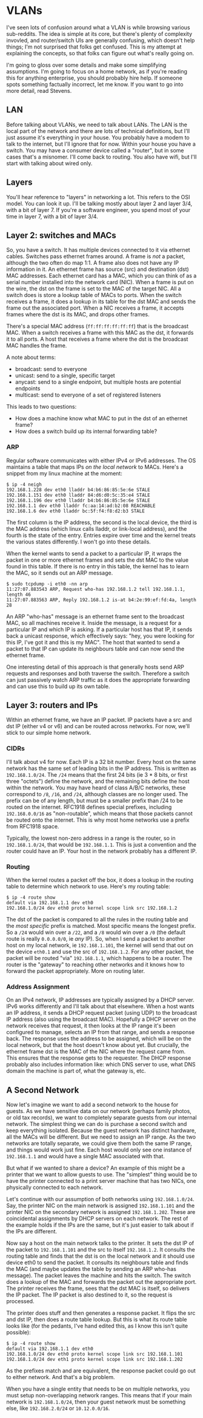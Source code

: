 # VLANs

I've seen lots of confusion around what a VLAN is while browsing various sub-reddits.  The idea is simple at its core, but there's plenty of complexity invovled, and router/switch UIs are generally confusing, which doesn't help things; I'm not surprised that folks get confused.  This is my attempt at explaining the concepts, so that folks can figure out what's really going on.

I'm going to gloss over some details and make some simplifying assumptions.  I'm going to focus on a home network, as if you're reading this for anything enterprise, you should probably hire help.  If someone spots something factually incorrect, let me know.  If you want to go into more detail, read Stevens.

## LAN

Before talking about VLANs, we need to talk about LANs.  The LAN is the local part of the network and there are lots of technical definitions, but I'll just assume it's everything in your house.  You probably have a modem to talk to the internet, but I'll ignore that for now.  Within your house you have a switch.  You may have  a consumer device called a "router", but in some cases that's a misnomer.  I'll come back to routing.  You also have wifi, but I'll start with talking about wired only.

## Layers

You'll hear reference to "layers" in networking a lot.  This refers to the OSI model.  You can look it up.  I'll be talking mostly about layer 2 and layer 3/4, with a bit of layer 7.  If you're a software engineer, you spend most of your time in layer 7, with a bit of layer 3/4.

## Layer 2: switches and MACs

So, you have a switch.  It has multiple devices connected to it via ethernet cables.  Switches pass ethernet frames around.  A frame is *not* a packet, although the two often do map 1:1.  A frame also does not have any IP information in it.  An ethernet frame has source (src) and destination (dst) MAC addresses.  Each ethernet card has a MAC, which you can think of as a serial number installed into the network card (NIC).  When a frame is put on the wire, the dst on the frame is set to the MAC of the target NIC.  All a switch does is store a lookup table of MACs to ports.  When the switch receives a frame, it does a lookup in its table for the dst MAC and sends the frame out the associated port.  When a NIC receives a frame, it accepts frames where the dst is its MAC, and drops other frames.

There's a special MAC address (`ff:ff:ff:ff:ff:ff`) that is the broadcast MAC.  When a switch receives a frame with this MAC as the dst, it forwards it to all ports.  A host that receives a frame where the dst is the broadcast MAC handles the frame.

A note about terms:

* broadcast: send to everyone
* unicast: send to a single, specific target
* anycast: send to a single endpoint, but multiple hosts are potential endpoints
* multicast: send to everyone of a set of registered listeners

This leads to two questions:

* How does a machine know what MAC to put in the dst of an ethernet frame?
* How does a switch build up its internal forwarding table?

### ARP

Regular software communicates with either IPv4 or IPv6 addresses.  The OS maintains a table that maps IPs *on the local network* to MACs.  Here's a snippet from my linux machine at the moment:

```
$ ip -4 neigh
192.168.1.228 dev eth0 lladdr b4:b6:86:85:5e:6e STALE
192.168.1.151 dev eth0 lladdr 84:d6:d0:5c:35:e4 STALE
192.168.1.196 dev eth0 lladdr b4:b6:86:85:5e:6e STALE
192.168.1.1 dev eth0 lladdr fc:aa:14:ad:b2:08 REACHABLE
192.168.1.6 dev eth0 lladdr bc:5f:f4:f8:d2:b3 STALE
```

The first column is the IP address, the second is the local device, the third is the MAC address (which linux calls lladdr, or link-local address), and the fourth is the state of the entry.  Entries expire over time and the kernel treats the various states differently.  I won't go into these details.

When the kernel wants to send a packet to a particular IP, it wraps the packet in one or more ethernet frames and sets the dst MAC to the value found in this table.  If there is no entry in this table, the kernel has to learn the MAC, so it sends out an ARP message.

```
$ sudo tcpdump -i eth0 -nn arp
11:27:07.883543 ARP, Request who-has 192.168.1.2 tell 192.168.1.1, length 46
11:27:07.883563 ARP, Reply 192.168.1.2 is-at b4:2e:99:ef:fd:4a, length 28
```

An ARP "who-has" message is an ethernet frame sent to the broadcast MAC, so all machines receive it.  Inside the message, is a request for a particular IP and which IP is asking.  If a particular host has that IP, it sends back a unicast response, which effectively says: "hey, you were looking for this IP, I've got it and this is my MAC".  The host that wanted to send a packet to that IP can update its neighbours table and can now send the ethernet frame.

One interesting detail of this approach is that generally hosts send ARP requests and responses and both traverse the switch.  Therefore a switch can just passively watch ARP traffic as it does the appropriate forwarding and can use this to build up its own table.

## Layer 3: routers and IPs

Within an ethernet frame, we have an IP packet.  IP packets have a src and dst IP (either v4 or v6) and can be routed across networks.  For now, we'll stick to our simple home network.

### CIDRs

I'll talk about v4 for now.  Each IP is a 32 bit number.  Every host on the same network has the same set of leading bits in the IP address.  This is written as `192.168.1.0/24`.  The `/24` means that the first 24 bits (ie 3 \* 8 bits, or first three "octets") define the network, and the remaining bits define the host within the network.  You may have heard of class A/B/C networks, these correspond to `/8`, `/16`, and `/24`, although classes are no longer used.  The prefix can be of any length, but must be a smaller prefix than /24 to be routed on the internet.  RFC1918 defines special prefixes, including `192.168.0.0/16` as "non-routable", which means that those packets cannot be routed onto the internet.  This is why most home networks use a prefix from RFC1918 space.

Typically, the lowest non-zero address in a range is the router, so in `192.168.1.0/24`, that would be `192.168.1.1`.  This is just a convention and the router could have an IP.  Your host in the network probably has a different IP.

### Routing

When the kernel routes a packet off the box, it does a lookup in the routing table to determine which network to use.  Here's my routing table:

```
$ ip -4 route show
default via 192.168.1.1 dev eth0 
192.168.1.0/24 dev eth0 proto kernel scope link src 192.168.1.2 
```

The dst of the packet is compared to all the rules in the routing table and the *most specific* prefix is matched.  Most specific means the longest prefix.  So a `/24` would win over a `/22`, and a `/8` would win over a `/0` (the default route is really `0.0.0.0/0`, ie *any* IP).  So, when I send a packet to another host on my local network, ie `192.168.1.101`, the kernel will send that out on the device `eth0.1` and use the src of `192.168.1.2`.  For any other packet, the packet will be routed "via" `192.168.1.1`, which happens to be a router.  The router is the "gateway" to reaching other networks and it knows how to forward the packet appropriately.  More on routing later.

### Address Assignment

On an IPv4 network, IP addresses are typically assigned by a DHCP server.  IPv6 works differently and I'll talk about that elsewhere.  When a host wants an IP address, it sends a DHCP request packet (using UDP) to the broadcast IP address (also using the broadcast MAC).  Hopefully a DHCP server on the network receives that request, it then looks at the IP range it's been configured to manage, selects an IP from that range, and sends a response back.  The response uses the address to be assigned, which will be on the local network, but that the host doesn't know about yet.  But crucially, the ethernet frame dst is the MAC of the NIC where the request came from.  This ensures that the response gets to the requester.  The DHCP response probably also includes information like: which DNS server to use, what DNS domain the machine is part of, what the gateway is, etc.

## A Second Network

Now let's imagine we want to add a second network to the house for guests.  As we have sensitive data on our network (perhaps family photos, or old tax records), we want to completely separate guests from our internal network.  The simplest thing we can do is purchase a second switch and keep everything isolated.  Because the guest network has distinct hardware, all the MACs will be different.  But we need to assign an IP range.  As the two networks are totally separate, we could give them both the same IP range, and things would work just fine.  Each host would only see one instance of `192.168.1.1` and would have a single MAC associated with that.

But what if we wanted to share a device?  An example of this might be a printer that we want to allow guests to use.  The "simplest" thing would be to have the printer connected to a print server machine that has two NICs, one physically connected to each network.

Let's continue with our assumption of both networks using `192.168.1.0/24`.  Say, the printer NIC on the main network is assigned `192.168.1.101` and the printer NIC on the secondary network is assigned `192.168.1.202`.  These are coincidental assignments by DHCP servers on each network.  The rest of the example holds if the IPs are the same, but it's just easier to talk about if the IPs are different.

Now say a host on the main network talks to the printer.  It sets the dst IP of the packet to `192.168.1.101` and the src to itself `192.168.1.2`.  It consults the routing table and finds that the dst is on the local network and it should use device eth0 to send the packet.  It consults its neighbours table and finds the MAC (and maybe updates the table by sending an ARP who-has message).  The packet leaves the machine and hits the switch.  The switch does a lookup of the MAC and forwards the packet out the appropriate port.  The printer receives the frame, sees that the dst MAC is itself, so delivers the IP packet.  The IP packet is also destined to it, so the request is processed.

The printer does stuff and then generates a response packet.  It flips the src and dst IP, then does a route table lookup.  But this is what its route table looks like (for the pedants, I've hand edited this, as I know this isn't quite possible):

```
$ ip -4 route show
default via 192.168.1.1 dev eth0 
192.168.1.0/24 dev eth0 proto kernel scope link src 192.168.1.101
192.168.1.0/24 dev eth1 proto kernel scope link src 192.168.1.202
```

As the prefixes match and are equivalent, the response packet could go out to either network.  And that's a big problem.

When you have a single entity that needs to be on multiple networks, you must setup non-overlapping network ranges.  This means that if your main network is `192.168.1.0/24`, then your guest network must be something else, like `192.168.2.0/24` or `10.12.0.0/16`.  
